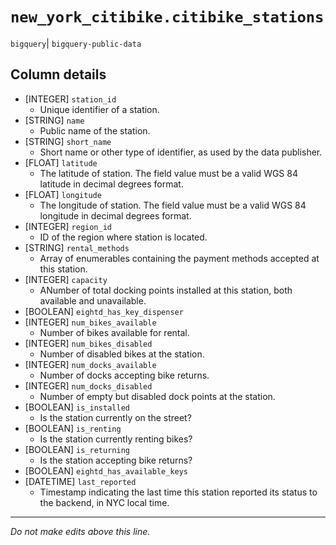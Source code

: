 # `new_york_citibike.citibike_stations`
`bigquery`| `bigquery-public-data`

## Column details
* [INTEGER]   `station_id`
  - Unique identifier of a station.
* [STRING]    `name`
  - Public name of the station.
* [STRING]    `short_name`
  - Short name or other type of identifier, as used by the data publisher.
* [FLOAT]     `latitude`
  - The latitude of station. The field value must be a valid WGS 84 latitude in decimal degrees format.
* [FLOAT]     `longitude`
  - The longitude of station. The field value must be a valid WGS 84 longitude in decimal degrees format.
* [INTEGER]   `region_id`
  - ID of the region where station is located.
* [STRING]    `rental_methods`
  - Array of enumerables containing the payment methods accepted at this station.
* [INTEGER]   `capacity`
  - ANumber of total docking points installed at this station, both available and unavailable.
* [BOOLEAN]   `eightd_has_key_dispenser`
* [INTEGER]   `num_bikes_available`
  - Number of bikes available for rental.
* [INTEGER]   `num_bikes_disabled`
  - Number of disabled bikes at the station.
* [INTEGER]   `num_docks_available`
  - Number of docks accepting bike returns.
* [INTEGER]   `num_docks_disabled`
  - Number of empty but disabled dock points at the station.
* [BOOLEAN]   `is_installed`
  - Is the station currently on the street?
* [BOOLEAN]   `is_renting`
  - Is the station currently renting bikes?
* [BOOLEAN]   `is_returning`
  - Is the station accepting bike returns?
* [BOOLEAN]   `eightd_has_available_keys`
* [DATETIME]  `last_reported`
  - Timestamp indicating the last time this station reported its status to the backend, in NYC local time.

-------------------------------------------------------------------------------
*Do not make edits above this line.*
